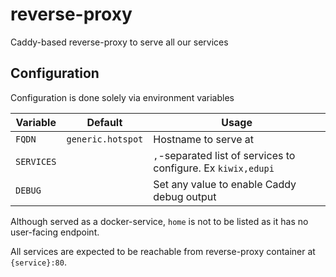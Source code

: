 # reverse-proxy

Caddy-based reverse-proxy to serve all our services

## Configuration

Configuration is done solely via environment variables

| Variable     | Default            | Usage                                                             |
| ------------ | ------------------ | ----------------------------------------------------------------- |
| `FQDN`       | `generic.hotspot`  | Hostname to serve at                                              |
| `SERVICES`   |                    | `,`-separated list of services to configure. Ex `kiwix,edupi`     |
| `DEBUG`      |                    | Set any value to enable Caddy debug output                        |

Although served as a docker-service, `home` is not to be listed as it has no user-facing endpoint.

All services are expected to be reachable from reverse-proxy container at `{service}:80`.